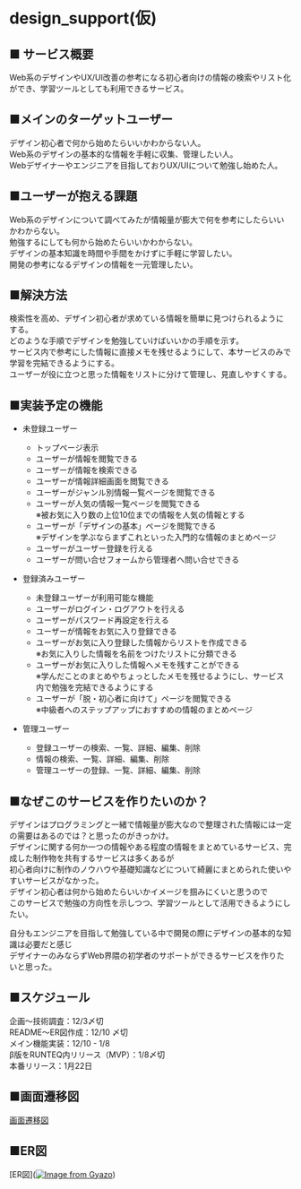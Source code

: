 # design_support(仮)  
  
## ■ サービス概要  
Web系のデザインやUX/UI改善の参考になる初心者向けの情報の検索やリスト化ができ、学習ツールとしても利用できるサービス。  
  
## ■メインのターゲットユーザー  
デザイン初心者で何から始めたらいいかわからない人。  
Web系のデザインの基本的な情報を手軽に収集、管理したい人。  
Webデザイナーやエンジニアを目指しておりUX/UIについて勉強し始めた人。  
  
## ■ユーザーが抱える課題  
Web系のデザインについて調べてみたが情報量が膨大で何を参考にしたらいいかわからない。  
勉強するにしても何から始めたらいいかわからない。  
デザインの基本知識を時間や手間をかけずに手軽に学習したい。  
開発の参考になるデザインの情報を一元管理したい。  
  
## ■解決方法  
検索性を高め、デザイン初心者が求めている情報を簡単に見つけられるようにする。  
どのような手順でデザインを勉強していけばいいかの手順を示す。  
サービス内で参考にした情報に直接メモを残せるようにして、本サービスのみで学習を完結できるようにする。  
ユーザーが役に立つと思った情報をリストに分けて管理し、見直しやすくする。  
  
## ■実装予定の機能   
* 未登録ユーザー
  * トップページ表示
  * ユーザーが情報を閲覧できる
  * ユーザーが情報を検索できる
  * ユーザーが情報詳細画面を閲覧できる
  * ユーザーがジャンル別情報一覧ページを閲覧できる
  * ユーザーが人気の情報一覧ページを閲覧できる  
    ※被お気に入り数の上位10位までの情報を人気の情報とする
  * ユーザーが「デザインの基本」ページを閲覧できる  
    ※デザインを学ぶならまずこれといった入門的な情報のまとめページ
  * ユーザーがユーザー登録を行える
  * ユーザーが問い合せフォームから管理者へ問い合せできる
  
* 登録済みユーザー
  * 未登録ユーザーが利用可能な機能
  * ユーザーがログイン・ログアウトを行える
  * ユーザーがパスワード再設定を行える
  * ユーザーが情報をお気に入り登録できる
  * ユーザーがお気に入り登録した情報からリストを作成できる  
    ※お気に入りした情報を名前をつけたリストに分類できる
  * ユーザーがお気に入りした情報へメモを残すことができる  
    ※学んだことのまとめやちょっとしたメモを残せるようにし、サービス内で勉強を完結できるようにする
  * ユーザーが「脱・初心者に向けて」ページを閲覧できる  
    ※中級者へのステップアップにおすすめの情報のまとめページ
  
* 管理ユーザー
  * 登録ユーザーの検索、一覧、詳細、編集、削除
  * 情報の検索、一覧、詳細、編集、削除
  * 管理ユーザーの登録、一覧、詳細、編集、削除  
  
## ■なぜこのサービスを作りたいのか？  
デザインはプログラミングと一緒で情報量が膨大なので整理された情報には一定の需要はあるのでは？と思ったのがきっかけ。  
デザインに関する何か一つの情報やある程度の情報をまとめているサービス、完成した制作物を共有するサービスは多くあるが  
初心者向けに制作のノウハウや基礎知識などについて綺麗にまとめられた使いやすいサービスがなかった。  
デザイン初心者は何から始めたらいいかイメージを掴みにくいと思うので  
このサービスで勉強の方向性を示しつつ、学習ツールとして活用できるようにしたい。  
  
自分もエンジニアを目指して勉強している中で開発の際にデザインの基本的な知識は必要だと感じ  
デザイナーのみならずWeb界隈の初学者のサポートができるサービスを作りたいと思った。  
  
## ■スケジュール  
企画〜技術調査：12/3〆切  
README〜ER図作成：12/10 〆切  
メイン機能実装：12/10 - 1/8  
β版をRUNTEQ内リリース（MVP）：1/8〆切  
本番リリース：1月22日

## ■画面遷移図
[画面遷移図](https://www.figma.com/file/GddVj9pDkApNER6qXSPhmY/%E3%83%9D%E3%83%BC%E3%83%88%E3%83%95%E3%82%A9%E3%83%AA%E3%82%AA%E7%94%BB%E9%9D%A2%E9%81%B7%E7%A7%BB%E5%9B%B3?node-id=0%3A1&t=eQoRBW5SHxuSMXco-0)

## ■ER図
[ER図]([![Image from Gyazo](https://i.gyazo.com/e9b2d82c48a2e6d8a0db4cd46107bea6.png)](https://gyazo.com/e9b2d82c48a2e6d8a0db4cd46107bea6))
